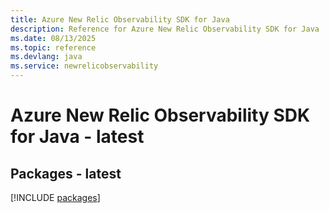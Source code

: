 ```yaml
---
title: Azure New Relic Observability SDK for Java
description: Reference for Azure New Relic Observability SDK for Java
ms.date: 08/13/2025
ms.topic: reference
ms.devlang: java
ms.service: newrelicobservability
---
```

# Azure New Relic Observability SDK for Java - latest
## Packages - latest
[!INCLUDE [packages](new-relic-observability-index.md)]